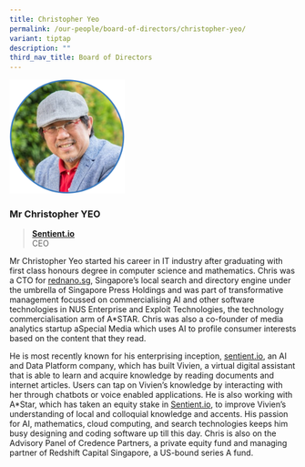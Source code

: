 ```yaml
---
title: Christopher Yeo
permalink: /our-people/board-of-directors/christopher-yeo/
variant: tiptap
description: ""
third_nav_title: Board of Directors
---
```

<p></p><div class="isomer-image-wrapper"><img style="width: 40%;" height="auto" width="100%" alt="" src="/images/BOD/bod_Chris_Yeo.png"></div><h3><strong>Mr Christopher YEO</strong></h3><blockquote><p><strong><a href="http://Sentient.io" rel="noopener noreferrer nofollow" target="_blank">Sentient.io</a></strong><br>CEO</p></blockquote><p>Mr Christopher Yeo started his career in IT industry after graduating with first class honours degree in computer science and mathematics. Chris was a CTO for <a href="http://rednano.sg" rel="noopener noreferrer nofollow" target="_blank">rednano.sg</a>, Singapore’s local search and directory engine under the umbrella of Singapore Press Holdings and was part of transformative management focussed on commercialising AI and other software technologies in NUS Enterprise and Exploit Technologies, the technology commercialisation arm of A*STAR. Chris was also a co-founder of media analytics startup aSpecial Media which uses AI to profile consumer interests based on the content that they read.</p><p>He is most recently known for his enterprising inception, <a href="http://sentient.io" rel="noopener noreferrer nofollow" target="_blank">sentient.io</a>, an AI and Data Platform company, which has built Vivien, a virtual digital assistant that is able to learn and acquire knowledge by reading documents and internet articles. Users can tap on Vivien’s knowledge by interacting with her through chatbots or voice enabled applications. He is also working with A*Star, which has taken an equity stake in <a href="http://Sentient.io" rel="noopener noreferrer nofollow" target="_blank">Sentient.io</a>, to improve Vivien’s understanding of local and colloquial knowledge and accents. His passion for AI, mathematics, cloud computing, and search technologies keeps him busy designing and coding software up till this day. Chris is also on the Advisory Panel of Credence Partners, a private equity fund and managing partner of Redshift Capital Singapore, a US-bound series A fund.</p>